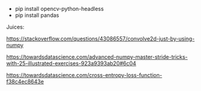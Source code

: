 - pip install opencv-python-headless
- pip install pandas

Juices:

https://stackoverflow.com/questions/43086557/convolve2d-just-by-using-numpy

https://towardsdatascience.com/advanced-numpy-master-stride-tricks-with-25-illustrated-exercises-923a9393ab20#6c04


https://towardsdatascience.com/cross-entropy-loss-function-f38c4ec8643e
